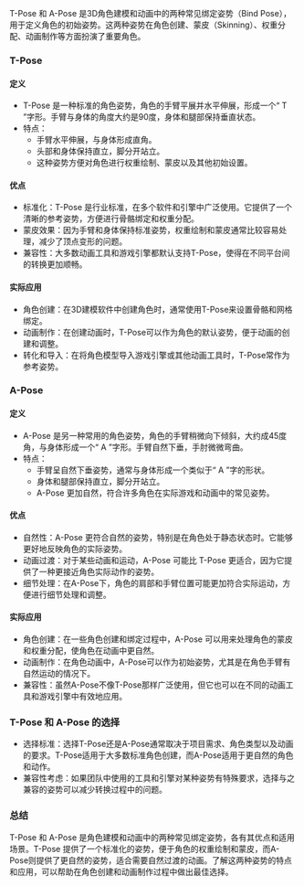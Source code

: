 T-Pose 和 A-Pose 是3D角色建模和动画中的两种常见绑定姿势（Bind Pose），用于定义角色的初始姿势。这两种姿势在角色创建、蒙皮（Skinning）、权重分配、动画制作等方面扮演了重要角色。

### T-Pose

#### 定义
- T-Pose 是一种标准的角色姿势，角色的手臂平展并水平伸展，形成一个“ T ”字形。手臂与身体的角度大约是90度，身体和腿部保持垂直状态。
- 特点：
  - 手臂水平伸展，与身体形成直角。
  - 头部和身体保持直立，脚分开站立。
  - 这种姿势方便对角色进行权重绘制、蒙皮以及其他初始设置。

#### 优点
- 标准化：T-Pose 是行业标准，在多个软件和引擎中广泛使用。它提供了一个清晰的参考姿势，方便进行骨骼绑定和权重分配。
- 蒙皮效果：因为手臂和身体保持标准姿势，权重绘制和蒙皮通常比较容易处理，减少了顶点变形的问题。
- 兼容性：大多数动画工具和游戏引擎都默认支持T-Pose，使得在不同平台间的转换更加顺畅。

#### 实际应用
- 角色创建：在3D建模软件中创建角色时，通常使用T-Pose来设置骨骼和网格绑定。
- 动画制作：在创建动画时，T-Pose可以作为角色的默认姿势，便于动画的创建和调整。
- 转化和导入：在将角色模型导入游戏引擎或其他动画工具时，T-Pose常作为参考姿势。

### A-Pose

#### 定义
- A-Pose 是另一种常用的角色姿势，角色的手臂稍微向下倾斜，大约成45度角，与身体形成一个“ A ”字形。手臂自然下垂，手肘微微弯曲。
- 特点：
  - 手臂呈自然下垂姿势，通常与身体形成一个类似于“ A ”字的形状。
  - 身体和腿部保持直立，脚分开站立。
  - A-Pose 更加自然，符合许多角色在实际游戏和动画中的常见姿势。

#### 优点
- 自然性：A-Pose 更符合自然的姿势，特别是在角色处于静态状态时。它能够更好地反映角色的实际姿势。
- 动画过渡：对于某些动画和运动，A-Pose 可能比 T-Pose 更适合，因为它提供了一种更接近角色实际动作的姿势。
- 细节处理：在A-Pose下，角色的肩部和手臂位置可能更加符合实际运动，方便进行细节处理和调整。

#### 实际应用
- 角色创建：在一些角色创建和绑定过程中，A-Pose 可以用来处理角色的蒙皮和权重分配，使角色在动画中更自然。
- 动画制作：在角色动画中，A-Pose可以作为初始姿势，尤其是在角色手臂有自然运动的情况下。
- 兼容性：虽然A-Pose不像T-Pose那样广泛使用，但它也可以在不同的动画工具和游戏引擎中有效地应用。

### T-Pose 和 A-Pose 的选择

- 选择标准：选择T-Pose还是A-Pose通常取决于项目需求、角色类型以及动画的要求。T-Pose适用于大多数标准角色创建，而A-Pose适用于更自然的角色和动作。
- 兼容性考虑：如果团队中使用的工具和引擎对某种姿势有特殊要求，选择与之兼容的姿势可以减少转换过程中的问题。

### 总结

T-Pose 和 A-Pose 是角色建模和动画中的两种常见绑定姿势，各有其优点和适用场景。T-Pose 提供了一个标准化的姿势，便于角色的权重绘制和蒙皮，而A-Pose则提供了更自然的姿势，适合需要自然过渡的动画。了解这两种姿势的特点和应用，可以帮助在角色创建和动画制作过程中做出最佳选择。